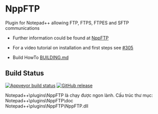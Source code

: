 # NppFTP
Plugin for Notepad++ allowing FTP, FTPS, FTPES and SFTP communications

- Further information could be found at [NppFTP](http://ashkulz.github.io/NppFTP/)
- For a video tutorial on installation and first steps see [#305](https://github.com/ashkulz/NppFTP/issues/305)

- Build HowTo [BUILDING.md](https://github.com/ashkulz/NppFTP/blob/master/BUILDING.md)

Build Status
------------

[![Appveyor build status](https://ci.appveyor.com/api/projects/status/github/ashkulz/nppftp?branch=master&svg=true)](https://ci.appveyor.com/project/ashkulz/nppftp)
[![GitHub release](https://img.shields.io/github/release/ashkulz/NppFTP.svg)](https://github.com/ashkulz/NppFTP/releases)


Notepad++\plugins\NppFTP là chạy được ngon lành. Cấu trúc thư mục:
Notepad++\plugins\NppFTP\doc\
Notepad++\plugins\NppFTP\NppFTP.dll

